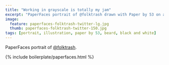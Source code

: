 ```yaml
---
title: "Working in grayscale is totally my jam"
excerpt: "PaperFaces portrait of @folktrash drawn with Paper by 53 on an iPad."
image: 
  feature: paperfaces-folktrash-twitter-lg.jpg
  thumb: paperfaces-folktrash-twitter-150.jpg
tags: [portrait, illustration, paper by 53, beard, black and white]
---
```


PaperFaces portrait of [@folktrash](http://twitter.com/folktrash).

{% include boilerplate/paperfaces.html %}